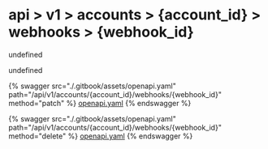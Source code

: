 # api > v1 > accounts > {account_id} > webhooks > {webhook_id}

undefined

undefined


{% swagger src="./.gitbook/assets/openapi.yaml" path="/api/v1/accounts/{account_id}/webhooks/{webhook_id}" method="patch" %}
[openapi.yaml](<./.gitbook/assets/openapi.yaml>)
{% endswagger %}
  


{% swagger src="./.gitbook/assets/openapi.yaml" path="/api/v1/accounts/{account_id}/webhooks/{webhook_id}" method="delete" %}
[openapi.yaml](<./.gitbook/assets/openapi.yaml>)
{% endswagger %}